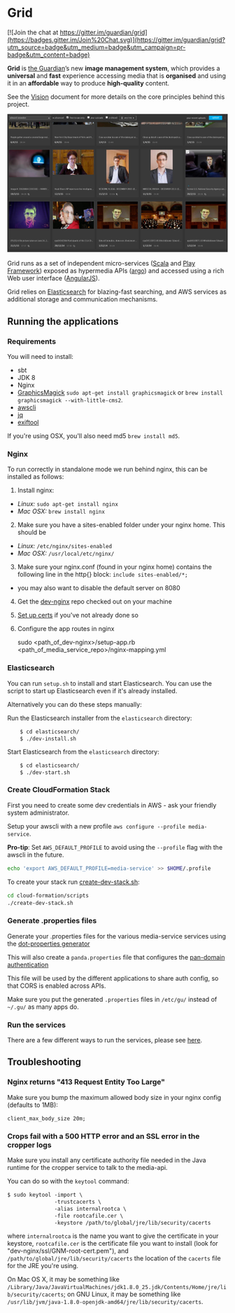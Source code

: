 Grid
====

[![Join the chat at https://gitter.im/guardian/grid](https://badges.gitter.im/Join%20Chat.svg)](https://gitter.im/guardian/grid?utm_source=badge&utm_medium=badge&utm_campaign=pr-badge&utm_content=badge)

**Grid** is [the Guardian](http://www.theguardian.com/)’s new **image
management system**, which provides a **universal** and **fast**
experience accessing media that is **organised** and using it in an
**affordable** way to produce **high-quality** content.

See the [Vision](VISION.md) document for more details on the core
principles behind this project.

![Screenshot of Grid search](docs/images/screenshot-2015-07-03T11:34:43.jpg)

Grid runs as a set of independent micro-services
([Scala](http://www.scala-lang.org/) and
[Play Framework](https://playframework.com/)) exposed as hypermedia
APIs ([argo](https://github.com/argo-rest/spec)) and accessed using a
rich Web user interface ([AngularJS](https://angularjs.org/)).

Grid relies on [Elasticsearch](https://www.elastic.co/) for
blazing-fast searching, and AWS services as additional storage and
communication mechanisms.


Running the applications
------------------------

### Requirements

You will need to install:

* sbt
* JDK 8
* Nginx
* [GraphicsMagick](http://www.graphicsmagick.org/)
`sudo apt-get install graphicsmagick` or `brew install graphicsmagick --with-little-cms2`.
* [awscli](https://aws.amazon.com/cli/)
* [jq](https://stedolan.github.io/jq/)
* [exiftool](http://www.sno.phy.queensu.ca/~phil/exiftool/)

If you're using OSX, you'll also need md5 `brew install md5`.

### Nginx

To run correctly in standalone mode we run behind nginx, this can be installed as follows:

1. Install nginx:
  * *Linux:*   ```sudo apt-get install nginx```
  * *Mac OSX:* ```brew install nginx```

2. Make sure you have a sites-enabled folder under your nginx home. This should be
  * *Linux:* ```/etc/nginx/sites-enabled```
  * *Mac OSX:* ```/usr/local/etc/nginx/```

3. Make sure your nginx.conf (found in your nginx home) contains the following line in the http{} block:
`include sites-enabled/*;`
  * you may also want to disable the default server on 8080

4. Get the [dev-nginx](https://github.com/guardian/dev-nginx) repo checked out on your machine

5. [Set up certs](https://github.com/guardian/dev-nginx#install-ssl-certificates) if you've not already done so

6. Configure the app routes in nginx

    sudo <path_of_dev-nginx>/setup-app.rb <path_of_media_service_repo>/nginx-mapping.yml

### Elasticsearch

You can run `setup.sh` to install and start Elasticsearch.  You can use
the script to start up Elasticsearch even if it's already installed.

Alternatively you can do these steps manually:

Run the Elasticsearch installer from the `elasticsearch` directory:

        $ cd elasticsearch/
        $ ./dev-install.sh

Start Elasticsearch from the `elasticsearch` directory:

        $ cd elasticsearch/
        $ ./dev-start.sh

### Create CloudFormation Stack

First you need to create some dev credentials in AWS - ask your friendly system administrator.

Setup your awscli with a new profile `aws configure --profile media-service`.

**Pro-tip**: Set `AWS_DEFAULT_PROFILE` to avoid using the `--profile` flag with the awscli in the future.

```sh
echo 'export AWS_DEFAULT_PROFILE=media-service' >> $HOME/.profile
```

To create your stack run [create-dev-stack.sh](cloud-formation/scripts/create-dev-stack.sh):

```sh
cd cloud-formation/scripts
./create-dev-stack.sh
```

### Generate .properties files

Generate your .properties files for the various media-service services using the
[dot-properties generator](./scripts/config-generators/README.md)

This will also create a ```panda.properties``` file that configures the
[pan-domain authentication](https://github.com/guardian/pan-domain-authentication)

This file will be used by the different applications to share auth
config, so that CORS is enabled across APIs.

Make sure you put the generated ```.properties``` files in
```/etc/gu/``` instead of ```~/.gu/``` as many apps do.


### Run the services
There are a few different ways to run the services, please see [here](./docs/running.md).


## Troubleshooting

### Nginx returns "413 Request Entity Too Large"

Make sure you bump the maximum allowed body size in your nginx config (defaults to 1MB):

```
client_max_body_size 20m;
```

### Crops fail with a 500 HTTP error and an SSL error in the cropper logs

Make sure you install any certificate authority file needed in the
Java runtime for the cropper service to talk to the media-api.

You can do so with the `keytool` command:

```
$ sudo keytool -import \
               -trustcacerts \
               -alias internalrootca \
               -file rootcafile.cer \
               -keystore /path/to/global/jre/lib/security/cacerts
```

where `internalrootca` is the name you want to give the certificate in
your keystore, `rootcafile.cer` is the certificate file you want to
install (look for "dev-nginx/ssl/GNM-root-cert.pem"), and `/path/to/global/jre/lib/security/cacerts` the location
of the `cacerts` file for the JRE you're using.

On Mac OS X, it may be something like
`/Library/Java/JavaVirtualMachines/jdk1.8.0_25.jdk/Contents/Home/jre/lib/security/cacerts`;
on GNU Linux, it may be something like
`/usr/lib/jvm/java-1.8.0-openjdk-amd64/jre/lib/security/cacerts`.
